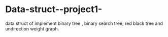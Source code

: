 # Data-struct--project1-
data struct of implement binary tree , binary search tree, red black tree and undirection weight graph. 
